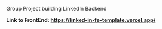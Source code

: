 Group Project building LinkedIn Backend

**Link to FrontEnd: https://linked-in-fe-template.vercel.app/**

